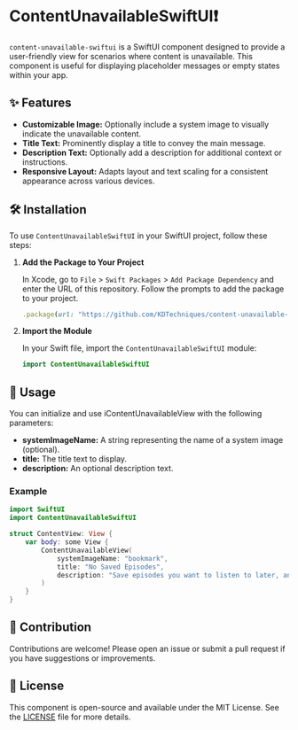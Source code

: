 # ContentUnavailableSwiftUI❗️

`content-unavailable-swiftui` is a SwiftUI component designed to provide a user-friendly view for scenarios where content is unavailable. This component is useful for displaying placeholder messages or empty states within your app.

## ✨ Features

- **Customizable Image:** Optionally include a system image to visually indicate the unavailable content.
- **Title Text:** Prominently display a title to convey the main message.
- **Description Text:** Optionally add a description for additional context or instructions.
- **Responsive Layout:** Adapts layout and text scaling for a consistent appearance across various devices.

## 🛠️ Installation

To use `ContentUnavailableSwiftUI` in your SwiftUI project, follow these steps:

1. **Add the Package to Your Project**

   In Xcode, go to `File` > `Swift Packages` > `Add Package Dependency` and enter the URL of this repository. Follow the prompts to add the package to your project.
   ```ruby
   .package(url: "https://github.com/KDTechniques/content-unavailable-swiftui", from: "1.0.0")
   ```

3. **Import the Module**

   In your Swift file, import the `ContentUnavailableSwiftUI` module:

   ```swift
   import ContentUnavailableSwiftUI
   ```

## 📖 Usage
You can initialize and use iContentUnavailableView with the following parameters:

- **systemImageName:** A string representing the name of a system image (optional).
- **title:** The title text to display.
- **description:** An optional description text.
 
### Example

```swift
import SwiftUI
import ContentUnavailableSwiftUI

struct ContentView: View {
    var body: some View {
        ContentUnavailableView(
            systemImageName: "bookmark",
            title: "No Saved Episodes",
            description: "Save episodes you want to listen to later, and they'll show up here."
        )
    }
}
```

## 🤝 Contribution
Contributions are welcome! Please open an issue or submit a pull request if you have suggestions or improvements.

## 📜 License
This component is open-source and available under the MIT License. See the [LICENSE](https://github.com/KDTechniques/content-unavailable-swiftui/blob/main/LICENSE) file for more details.
